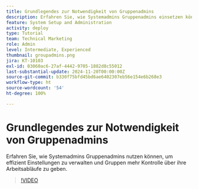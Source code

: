 ```yaml
---
title: Grundlegendes zur Notwendigkeit von Gruppenadmins
description: Erfahren Sie, wie Systemadmins Gruppenadmins einsetzen können, um die Einstellungen von [!DNL Workfront] beizubehalten und gleichzeitig Gruppen mehr Kontrolle über ihre Arbeit zu geben.
feature: System Setup and Administration
activity: deploy
type: Tutorial
team: Technical Marketing
role: Admin
level: Intermediate, Experienced
thumbnail: groupadmins.png
jira: KT-10103
exl-id: 03060ac6-27af-4442-9705-1882d8c55012
last-substantial-update: 2024-11-20T00:00:00Z
source-git-commit: b330f75bfd45bd6ae6402307eb56e154e6b268e3
workflow-type: ht
source-wordcount: '54'
ht-degree: 100%

---
```


# Grundlegendes zur Notwendigkeit von Gruppenadmins

Erfahren Sie, wie Systemadmins Gruppenadmins nutzen können, um effizient Einstellungen zu verwalten und Gruppen mehr Kontrolle über ihre Arbeitsabläufe zu geben.

>[!VIDEO](https://video.tv.adobe.com/v/3439323/?quality=12&learn=on&enablevpops)


